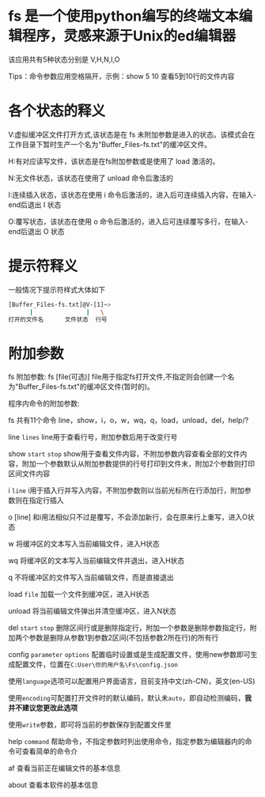 # fs 是一个使用python编写的终端文本编辑程序，灵感来源于Unix的ed编辑器

该应用共有5种状态分别是 V,H,N,I,O

Tips：命令参数应用空格隔开，示例：show 5 10 查看5到10行的文件内容

# 各个状态的释义

V:虚拟缓冲区文件打开方式,该状态是在 fs 未附加参数是进入的状态。该模式会在工作目录下暂时生产一个名为"Buffer_Files-fs.txt"的缓冲区文件。

H:有对应读写文件，该状态是在fs附加参数或是使用了 load 激活的。

N:无文件状态，该状态在使用了 unload 命令后激活的

I:连续插入状态，该状态在使用 i 命令后激活的，进入后可连续插入内容，在输入-end后退出 I 状态

O:覆写状态，该状态在使用 o 命令后激活的，进入后可连续覆写多行，在输入-end后退出 O 状态

# 提示符释义

一般情况下提示符样式大体如下

```bash
[Buffer_Files-fs.txt]@V-[1]~>
      |               |   \
打开的文件名      文件状态  行号
```

# 附加参数

fs 附加参数: fs [file(可选)]	file用于指定fs打开文件,不指定则会创建一个名为"Buffer_Files-fs.txt"的缓冲区文件(暂时的)。

程序内命令的附加参数:

fs 共有11个命令	line，show，i，o，w，wq，q，load，unload，del，help/?

line `lines`		line用于查看行号，附加参数后用于改变行号

show `start` `stop`	show用于查看文件内容，不附加参数内容查看全部的文件内容，附加一个参数默认从附加参数提供的行号打印到文件末，附加2个参数则打印区间文件内容

i `line`			i用于插入行并写入内容，不附加参数则以当前光标所在行添加行，附加参数则在指定行插入

o [line]			和i用法相似只不过是覆写，不会添加新行，会在原来行上重写，进入O状态

w				将缓冲区的文本写入当前编辑文件，进入H状态

wq				将缓冲区的文本写入当前编辑文件并退出，进入H状态

q				不将缓冲区的文件写入当前编辑文件，而是直接退出

load `file`			加载一个文件到缓冲区，进入H状态

unload			将当前编辑文件弹出并清空缓冲区，进入N状态

del `start` `stop`	删除区间行或是删除指定行，附加一个参数是删除参数指定行，附加两个参数是删除从参数1到参数2区间(不包括参数2所在行)的所有行

config `parameter` `options` 配置临时设置或是生成配置文件，使用new参数即可生成配置文件，位置在`C:User\你的用户名\Fs\config.json`

使用`language`选项可以配置用户界面语言，目前支持中文(zh-CN)，英文(en-US)

使用`encoding`可配置打开文件时的默认编码，默认未`auto`，即自动检测编码，**我并不建议您更改此选项**

使用`write`参数，即可将当前的参数保存到配置文件里

help `command`	帮助命令，不指定参数时列出使用命令，指定参数为编辑器内的命令可查看简单的命令介

af 				查看当前正在编辑文件的基本信息

about 查看本软件的基本信息

